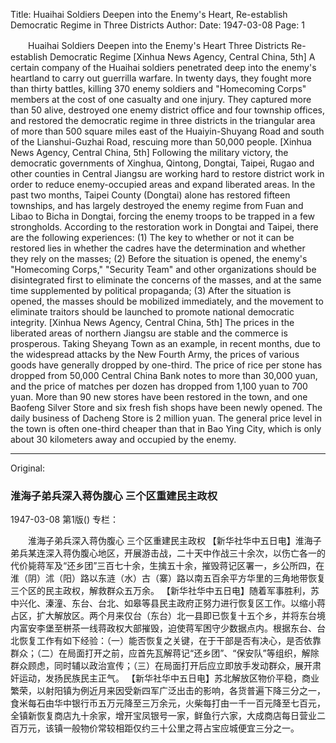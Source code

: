 Title: Huaihai Soldiers Deepen into the Enemy's Heart, Re-establish Democratic Regime in Three Districts
Author:
Date: 1947-03-08
Page: 1

　　Huaihai Soldiers Deepen into the Enemy's Heart
    Three Districts Re-establish Democratic Regime
    [Xinhua News Agency, Central China, 5th] A certain company of the Huaihai soldiers penetrated deep into the enemy's heartland to carry out guerrilla warfare. In twenty days, they fought more than thirty battles, killing 370 enemy soldiers and "Homecoming Corps" members at the cost of one casualty and one injury. They captured more than 50 alive, destroyed one enemy district office and four township offices, and restored the democratic regime in three districts in the triangular area of more than 500 square miles east of the Huaiyin-Shuyang Road and south of the Lianshui-Guzhai Road, rescuing more than 50,000 people.
    [Xinhua News Agency, Central China, 5th] Following the military victory, the democratic governments of Xinghua, Qintong, Dongtai, Taipei, Rugao and other counties in Central Jiangsu are working hard to restore district work in order to reduce enemy-occupied areas and expand liberated areas. In the past two months, Taipei County (Dongtai) alone has restored fifteen townships, and has largely destroyed the enemy regime from Fuan and Libao to Bicha in Dongtai, forcing the enemy troops to be trapped in a few strongholds. According to the restoration work in Dongtai and Taipei, there are the following experiences: (1) The key to whether or not it can be restored lies in whether the cadres have the determination and whether they rely on the masses; (2) Before the situation is opened, the enemy's "Homecoming Corps," "Security Team" and other organizations should be disintegrated first to eliminate the concerns of the masses, and at the same time supplemented by political propaganda; (3) After the situation is opened, the masses should be mobilized immediately, and the movement to eliminate traitors should be launched to promote national democratic integrity.
    [Xinhua News Agency, Central China, 5th] The prices in the liberated areas of northern Jiangsu are stable and the commerce is prosperous. Taking Sheyang Town as an example, in recent months, due to the widespread attacks by the New Fourth Army, the prices of various goods have generally dropped by one-third. The price of rice per stone has dropped from 50,000 Central China Bank notes to more than 30,000 yuan, and the price of matches per dozen has dropped from 1,100 yuan to 700 yuan. More than 90 new stores have been restored in the town, and one Baofeng Silver Store and six fresh fish shops have been newly opened. The daily business of Dacheng Store is 2 million yuan. The general price level in the town is often one-third cheaper than that in Bao Ying City, which is only about 30 kilometers away and occupied by the enemy.



<hr /> 

Original: 


### 淮海子弟兵深入蒋伪腹心  三个区重建民主政权

1947-03-08
第1版()
专栏：

　　淮海子弟兵深入蒋伪腹心
    三个区重建民主政权
    【新华社华中五日电】淮海子弟兵某连深入蒋伪腹心地区，开展游击战，二十天中作战三十余次，以伤亡各一的代价毙蒋军及“还乡团”三百七十余，生擒五十余，摧毁蒋记区署一，乡公所四，在淮（阴）沭（阳）路以东涟（水）古（寨）路以南五百余平方华里的三角地带恢复三个区的民主政权，解救群众五万余。
    【新华社华中五日电】随着军事胜利，苏中兴化、溱潼、东台、台北、如皋等县民主政府正努力进行恢复区工作。以缩小蒋占区，扩大解放区。两个月来仅台（东台）北一县即已恢复十五个乡，并将东台境内富安李堡至栟茶一线蒋政权大部摧毁，迫使蒋军困守少数据点内。根据东台、台北恢复工作有如下经验：（一）能否恢复之关键，在于干部是否有决心，是否依靠群众；（二）在局面打开之前，应首先瓦解蒋记“还乡团”、“保安队”等组织，解除群众顾虑，同时辅以政治宣传；（三）在局面打开后应立即放手发动群众，展开肃奸运动，发扬民族民主正气。
    【新华社华中五日电】苏北解放区物价平稳，商业繁荣，以射阳镇为例近月来因受新四军广泛出击的影响，各货普遍下降三分之一，食米每石由华中银行币五万元降至三万余元，火柴每打由一千一百元降至七百元，全镇新恢复商店九十余家，增开宝凤银号一家，鲜鱼行六家，大成商店每日营业二百万元，该镇一般物价常较相距仅约三十公里之蒋占宝应城便宜三分之一。
